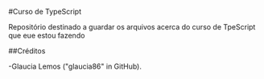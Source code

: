 #Curso de TypeScript

Repositório destinado a guardar os arquivos acerca do curso de TpeScript que eue estou fazendo

##Créditos

-Glaucia Lemos ("glaucia86" in GitHub).
